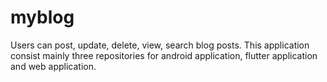 # myblog
Users can post, update, delete, view, search blog posts. This application consist mainly three repositories for android application, flutter application and web application.
